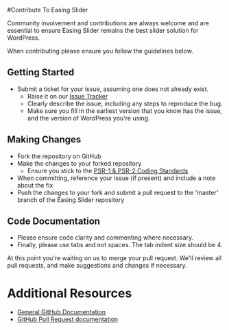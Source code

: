 #Contribute To Easing Slider

Community involvement and contributions are always welcome and are essential to ensure Easing Slider remains the best slider solution for WordPress.

When contributing please ensure you follow the guidelines below.

## Getting Started

* Submit a ticket for your issue, assuming one does not already exist.
  * Raise it on our [Issue Tracker](https://github.com/easingslider/easing-slider/issues)
  * Clearly describe the issue, including any steps to reproduce the bug.
  * Make sure you fill in the earliest version that you know has the issue, and the version of WordPress you're using.

## Making Changes

* Fork the repository on GitHub
* Make the changes to your forked repository
  * Ensure you stick to the [PSR-1 & PSR-2 Coding Standards](http://www.php-fig.org/psr/)
* When committing, reference your issue (if present) and include a note about the fix
* Push the changes to your fork and submit a pull request to the 'master' branch of the Easing Slider repository

## Code Documentation

* Please ensure code clarity and commenting where necessary.
* Finally, please use tabs and not spaces. The tab indent size should be 4.

At this point you're waiting on us to merge your pull request. We'll review all pull requests, and make suggestions and changes if necessary.

# Additional Resources
* [General GitHub Documentation](http://help.github.com/)
* [GitHub Pull Request documentation](http://help.github.com/send-pull-requests/)